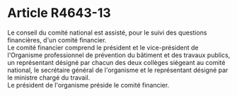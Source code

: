 # Article R4643-13

  
Le conseil du comité national est assisté, pour le suivi des questions financières, d'un comité financier.   
Le comité financier comprend le président et le vice-président de l'Organisme professionnel de prévention du bâtiment et des travaux publics, un représentant désigné par chacun des deux collèges siégeant au comité national, le secrétaire général de l'organisme et le représentant désigné par le ministre chargé du travail.   
Le président de l'organisme préside le comité financier.